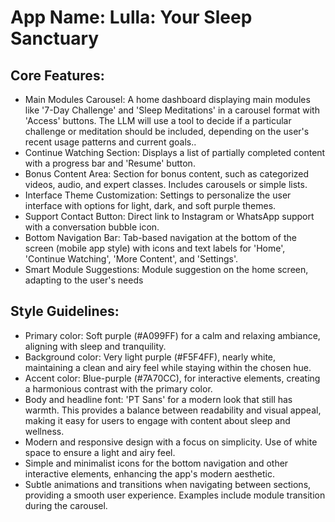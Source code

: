 # **App Name**: Lulla: Your Sleep Sanctuary

## Core Features:

- Main Modules Carousel: A home dashboard displaying main modules like '7-Day Challenge' and 'Sleep Meditations' in a carousel format with 'Access' buttons. The LLM will use a tool to decide if a particular challenge or meditation should be included, depending on the user's recent usage patterns and current goals..
- Continue Watching Section: Displays a list of partially completed content with a progress bar and 'Resume' button.
- Bonus Content Area: Section for bonus content, such as categorized videos, audio, and expert classes. Includes carousels or simple lists.
- Interface Theme Customization: Settings to personalize the user interface with options for light, dark, and soft purple themes.
- Support Contact Button: Direct link to Instagram or WhatsApp support with a conversation bubble icon.
- Bottom Navigation Bar: Tab-based navigation at the bottom of the screen (mobile app style) with icons and text labels for 'Home', 'Continue Watching', 'More Content', and 'Settings'.
- Smart Module Suggestions: Module suggestion on the home screen, adapting to the user's needs

## Style Guidelines:

- Primary color: Soft purple (#A099FF) for a calm and relaxing ambiance, aligning with sleep and tranquility.
- Background color: Very light purple (#F5F4FF), nearly white, maintaining a clean and airy feel while staying within the chosen hue.
- Accent color: Blue-purple (#7A70CC), for interactive elements, creating a harmonious contrast with the primary color.
- Body and headline font: 'PT Sans' for a modern look that still has warmth. This provides a balance between readability and visual appeal, making it easy for users to engage with content about sleep and wellness.
- Modern and responsive design with a focus on simplicity. Use of white space to ensure a light and airy feel.
- Simple and minimalist icons for the bottom navigation and other interactive elements, enhancing the app's modern aesthetic.
- Subtle animations and transitions when navigating between sections, providing a smooth user experience. Examples include module transition during the carousel.